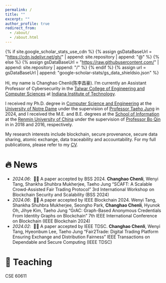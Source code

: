 ```yaml
---
permalink: /
title: ""
excerpt: ""
author_profile: true
redirect_from: 
  - /about/
  - /about.html
---
```


{% if site.google_scholar_stats_use_cdn %}
{% assign gsDataBaseUrl = "https://cdn.jsdelivr.net/gh/" | append: site.repository | append: "@" %}
{% else %}
{% assign gsDataBaseUrl = "https://raw.githubusercontent.com/" | append: site.repository | append: "/" %}
{% endif %}
{% assign url = gsDataBaseUrl | append: "google-scholar-stats/gs_data_shieldsio.json" %}

<span class='anchor' id='about-me'></span>

Hi, my name is Changhao Chenli(陈李昌豪). I’m currently an Assistant Professor of Cybersecurity in the [Talwar College of Engineering and Computer Sciences](https://academics.indianatech.edu/talwar/) at [Indiana Institute of Technology](https://www.indianatech.edu). 

I received my Ph.D. degree in [Computer Science and Engineering](https://cse.nd.edu/) at the [University of Notre Dame](https://www.nd.edu/) under the supervision of [Professor Taeho Jung](https://sites.nd.edu/taeho-jung/) in 2024, and I received the M.E. and B.E. degrees at the [School of Information](http://info.ruc.edu.cn/) at the [Renmin University of China](http://www.ruc.edu.cn/) under the supervision of [Professor Bo Qin](http://info.ruc.edu.cn/jsky/szdw/ajxjgcx/jsjkxyjsx1/fjs2/3e3cc02fc39a4abcb0c9777658ed528e.htm) in in 2018 and 2016, respectively.

My research interests include blockchain, secure provenance, secure data sharing, atomic exchange, data traceability and accountability. For my full publications, please refer to my [CV](https://notredame.app.box.com/s/3eusru8766wi3p9x8t0r88opyxy3302g).

<!---
(My research interest includes neural machine translation and computer vision. I have published more than 100 papers at the top international AI conferences with total <a href='https://scholar.google.com/citations?user=DhtAFkwAAAAJ'>google scholar citations <strong><span id='total_cit'>260000+</span></strong></a> (You can also use google scholar badge <a href='https://scholar.google.com/citations?user=DhtAFkwAAAAJ'><img src="https://img.shields.io/endpoint?url={{ url | url_encode }}&logo=Google%20Scholar&labelColor=f6f6f6&color=9cf&style=flat&label=citations"></a>).)
-->


# 🔥 News
- *2024.06*: &nbsp;🎉🎉 A paper accepted by BSS 2024. **Changhao Chenli**, Wenyi Tang, Shankha Shuhbra Mukherjee, Taeho Jung
“SCAFT: A Scalable Crowd-Assisted Fair Trading Protocol”
3rd International Workshop on Blockchain Security and Scalability (BSS 2024) 
- *2024.06*: &nbsp;🎉🎉 A paper accepted by IEEE Blockchain 2024. Wenyi Tang, Shankha Shuhbra Mukherjee, Seongho Park, **Changhao Chenli**, Hyunok Oh, Jihye Kim, Taeho Jung
“GrAC: Graph-Based Anonymous Credentials From Identity Graphs on Blockchain”
7th IEEE International Conference on Blockchain (IEEE Blockchain 2024)
- *2024.02*: &nbsp;🎉🎉 A paper accepted by IEEE TDSC. **Changhao Chenli**, Wenyi Tang, Hyeonbum Lee, Taeho Jung
“Fair2Trade: Digital Trading Platform Ensuring Exchange and Distribution Fairness”
IEEE Transactions on Dependable and Secure Computing (IEEE TDSC)

# 📝 Teaching
CSE 60611

<!---
# 📝 Publications 

<div class='paper-box'><div class='paper-box-image'><div><div class="badge">CVPR 2016</div><img src='images/500x300.png' alt="sym" width="100%"></div></div>
<div class='paper-box-text' markdown="1">

[Deep Residual Learning for Image Recognition](https://openaccess.thecvf.com/content_cvpr_2016/papers/He_Deep_Residual_Learning_CVPR_2016_paper.pdf)

**Kaiming He**, Xiangyu Zhang, Shaoqing Ren, Jian Sun

[**Project**](https://scholar.google.com/citations?view_op=view_citation&hl=zh-CN&user=DhtAFkwAAAAJ&citation_for_view=DhtAFkwAAAAJ:ALROH1vI_8AC) <strong><span class='show_paper_citations' data='DhtAFkwAAAAJ:ALROH1vI_8AC'></span></strong>
- Lorem ipsum dolor sit amet, consectetur adipiscing elit. Vivamus ornare aliquet ipsum, ac tempus justo dapibus sit amet. 
</div>
</div>

- [Lorem ipsum dolor sit amet, consectetur adipiscing elit. Vivamus ornare aliquet ipsum, ac tempus justo dapibus sit amet](https://github.com), A, B, C, **CVPR 2020**



# 📖 Educations
- *2019.06 - 2022.04 (now)*, Lorem ipsum dolor sit amet, consectetur adipiscing elit. Vivamus ornare aliquet ipsum, ac tempus justo dapibus sit amet. 
- *2015.09 - 2019.06*, Lorem ipsum dolor sit amet, consectetur adipiscing elit. Vivamus ornare aliquet ipsum, ac tempus justo dapibus sit amet. 

# 💬 Invited Talks
- *2021.06*, Lorem ipsum dolor sit amet, consectetur adipiscing elit. Vivamus ornare aliquet ipsum, ac tempus justo dapibus sit amet. 
- *2021.03*, Lorem ipsum dolor sit amet, consectetur adipiscing elit. Vivamus ornare aliquet ipsum, ac tempus justo dapibus sit amet.  \| [\[video\]](https://github.com/)


# 💻 Internships
- *2021.05 - 2021.08*, [CertiK](https://www.certik.com/), New York.
-->
